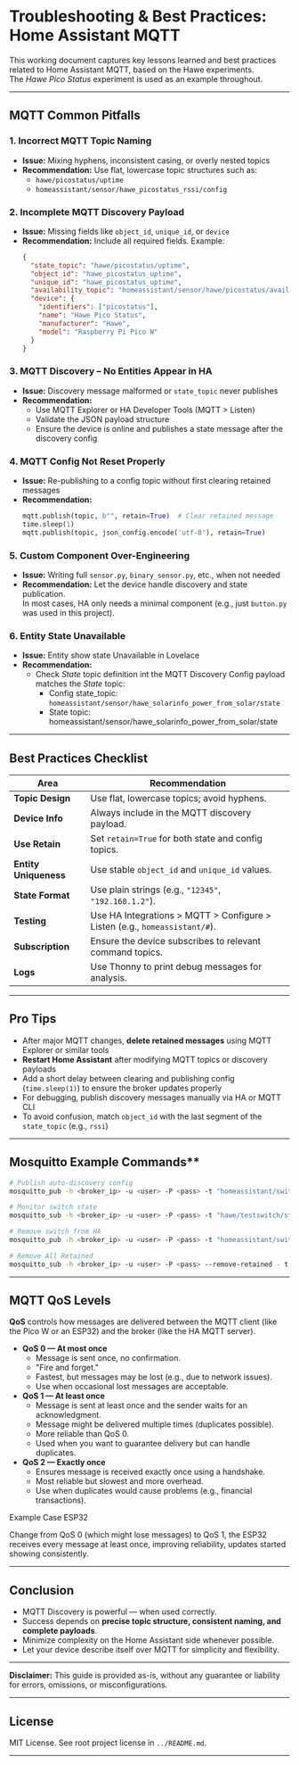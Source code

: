 # Troubleshooting & Best Practices: Home Assistant MQTT

This working document captures key lessons learned and best practices related to Home Assistant MQTT, based on the Hawe experiments.  
The *Hawe Pico Status* experiment is used as an example throughout.

---

## MQTT Common Pitfalls

### 1. Incorrect MQTT Topic Naming

- **Issue:** Mixing hyphens, inconsistent casing, or overly nested topics  
- **Recommendation:** Use flat, lowercase topic structures such as:
  - `hawe/picostatus/uptime`
  - `homeassistant/sensor/hawe_picostatus_rssi/config`

### 2. Incomplete MQTT Discovery Payload

- **Issue:** Missing fields like `object_id`, `unique_id`, or `device`  
- **Recommendation:** Include all required fields. Example:
  ```json
  {
    "state_topic": "hawe/picostatus/uptime",
    "object_id": "hawe_picostatus_uptime",
    "unique_id": "hawe_picostatus_uptime",
    "availability_topic": "homeassistant/sensor/hawe/picostatus/availability",
    "device": {
      "identifiers": ["picostatus"],
      "name": "Hawe Pico Status",
      "manufacturer": "Hawe",
      "model": "Raspberry Pi Pico W"
    }
  }
  ```

### 3. MQTT Discovery – No Entities Appear in HA

- **Issue:** Discovery message malformed or `state_topic` never publishes  
- **Recommendation:**
  - Use MQTT Explorer or HA Developer Tools (MQTT > Listen)
  - Validate the JSON payload structure
  - Ensure the device is online and publishes a state message after the discovery config

### 4. MQTT Config Not Reset Properly

- **Issue:** Re-publishing to a config topic without first clearing retained messages  
- **Recommendation:**
  ```python
  mqtt.publish(topic, b"", retain=True)  # Clear retained message
  time.sleep(1)
  mqtt.publish(topic, json_config.encode('utf-8'), retain=True)
  ```

### 5. Custom Component Over-Engineering

- **Issue:** Writing full `sensor.py`, `binary_sensor.py`, etc., when not needed  
- **Recommendation:** Let the device handle discovery and state publication.  
  In most cases, HA only needs a minimal component (e.g., just `button.py` was used in this project).

### 6. Entity State Unavailable

- **Issue:** Entity show state Unavailable in Lovelace
- **Recommendation:**
  - Check *State* topic definition int the MQTT Discovery Config payload matches the *State* topic:
    - Config state_topic: `homeassistant/sensor/hawe_solarinfo_power_from_solar/state`
    - State topic: homeassistant/sensor/hawe_solarinfo_power_from_solar/state

---

## Best Practices Checklist

| Area                  | Recommendation                                                                    |
| --------------------- | --------------------------------------------------------------------------------- |
| **Topic Design**      | Use flat, lowercase topics; avoid hyphens.                                        
| **Device Info**       | Always include in the MQTT discovery payload.                                     |
| **Use Retain**        | Set `retain=True` for both state and config topics.                               |
| **Entity Uniqueness** | Use stable `object_id` and `unique_id` values.                                    |
| **State Format**      | Use plain strings (e.g., `"12345"`, `"192.168.1.2"`).                             |
| **Testing**           | Use HA Integrations > MQTT > Configure > Listen (e.g., `homeassistant/#`).        |
| **Subscription**      | Ensure the device subscribes to relevant command topics.                          |
| **Logs**              | Use Thonny to print debug messages for analysis.                                  |

---

## Pro Tips

- After major MQTT changes, **delete retained messages** using MQTT Explorer or similar tools  
- **Restart Home Assistant** after modifying MQTT topics or discovery payloads  
- Add a short delay between clearing and publishing config (`time.sleep(1)`) to ensure the broker updates properly  
- For debugging, publish discovery messages manually via HA or MQTT CLI  
- To avoid confusion, match `object_id` with the last segment of the `state_topic` (e.g., `rssi`)

---

## Mosquitto Example Commands**
```bash
# Publish auto-discovery config
mosquitto_pub -h <broker_ip> -u <user> -P <pass> -t "homeassistant/switch/hawe_testswitch/config" -m '{...}' -r

# Monitor switch state
mosquitto_sub -h <broker_ip> -u <user> -P <pass> -t "hawe/testswitch/state" -v

# Remove switch from HA
mosquitto_pub -h <broker_ip> -u <user> -P <pass> -t "homeassistant/switch/hawe/testswitch/config" -n -r

# Remove All Retained
mosquitto_sub -h <broker_ip> -u <user> -P <pass> --remove-retained - t "homeassistant/sensor#" -W 1
```

---

## MQTT QoS Levels

**QoS** controls how messages are delivered between the MQTT client (like the Pico W or an ESP32) and the broker (like the HA MQTT server).
- **QoS 0 — At most once**
  - Message is sent once, no confirmation.
  - "Fire and forget."
  - Fastest, but messages may be lost (e.g., due to network issues).
  - Use when occasional lost messages are acceptable.
- **QoS 1 — At least once**
  - Message is sent at least once and the sender waits for an acknowledgment.
  - Message might be delivered multiple times (duplicates possible).
  - More reliable than QoS 0.
  - Used when you want to guarantee delivery but can handle duplicates.
- **QoS 2 — Exactly once**
  - Ensures message is received exactly once using a handshake.
  - Most reliable but slowest and more overhead.
  - Use when duplicates would cause problems (e.g., financial transactions).

Example Case ESP32

Change from QoS 0 (which might lose messages) to QoS 1, the ESP32 receives every message at least once, improving reliability, updates started showing consistently.

---

## Conclusion

- MQTT Discovery is powerful — when used correctly.
- Success depends on **precise topic structure, consistent naming, and complete payloads**.
- Minimize complexity on the Home Assistant side whenever possible.
- Let your device describe itself over MQTT for simplicity and flexibility.

---

**Disclaimer:** This guide is provided as-is, without any guarantee or liability for errors, omissions, or misconfigurations.

---

## License

MIT License. See root project license in `../README.md`.

---

